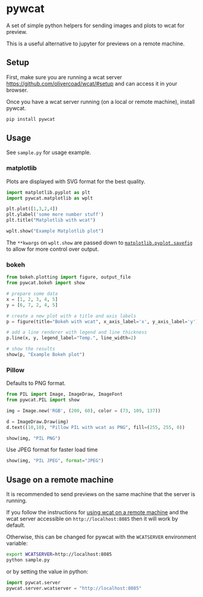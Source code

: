# pywcat

A set of simple python helpers for sending images and plots to wcat for preview.

This is a useful alternative to jupyter for previews on a remote machine.

## Setup

First, make sure you are running a wcat server https://github.com/olivercoad/wcat/#setup and can access it in your browser.

Once you have a wcat server running (on a local or remote machine), install pywcat.

```bash
pip install pywcat
```

## Usage

See `sample.py` for usage example.

### matplotlib
Plots are displayed with SVG format for the best quality.
```python
import matplotlib.pyplot as plt
import pywcat.matplotlib as wplt

plt.plot([1,3,2,4])
plt.ylabel('some more number stuff')
plt.title("Matplotlib with wcat")

wplt.show("Example Matplotlib plot")
```

The `**kwargs` on `wplt.show` are passed down to [`matplotlib.pyplot.savefig`](https://matplotlib.org/3.1.1/api/_as_gen/matplotlib.pyplot.savefig.html) to allow for more control over output.

### bokeh

```python
from bokeh.plotting import figure, output_file
from pywcat.bokeh import show

# prepare some data
x = [1, 2, 3, 4, 5]
y = [6, 7, 2, 4, 5]

# create a new plot with a title and axis labels
p = figure(title="Bokeh with wcat", x_axis_label='x', y_axis_label='y')

# add a line renderer with legend and line thickness
p.line(x, y, legend_label="Temp.", line_width=2)

# show the results
show(p, "Example Bokeh plot")
```

### Pillow

Defaults to PNG format.

```python
from PIL import Image, ImageDraw, ImageFont
from pywcat.PIL import show

img = Image.new('RGB', (200, 60), color = (73, 109, 137))

d = ImageDraw.Draw(img)
d.text((10,10), "Pillow PIL with wcat as PNG", fill=(255, 255, 0))

show(img, "PIL PNG")
```

Use JPEG format for faster load time

```python
show(img, "PIL JPEG", format="JPEG")
```

## Usage on a remote machine
It is recommended to send previews on the same machine that the server is running.

If you follow the instructions for [using wcat on a remote machine](https://github.com/olivercoad/wcat/#usage-on-a-remote-machine) and the wcat server accessible on `http://localhost:8085` then it will work by default.

Otherwise, this can be changed for pywcat with the `WCATSERVER` environment variable:

```bash
export WCATSERVER=http://localhost:8085
python sample.py
```

or by setting the value in python:

```python
import pywcat.server
pywcat.server.wcatserver = "http://localhost:8085"
```